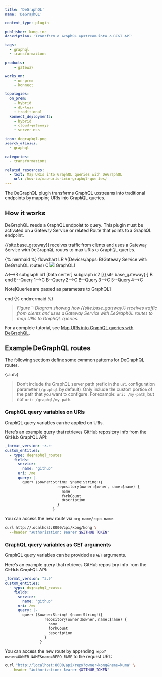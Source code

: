 ```yaml
---
title: 'DeGraphQL'
name: 'DeGraphQL'

content_type: plugin

publisher: kong-inc
description: 'Transform a GraphQL upstream into a REST API'

tags:
  - graphql
  - transformations

products:
    - gateway

works_on:
    - on-prem
    - konnect

topologies:
  on_prem:
    - hybrid
    - db-less
    - traditional
  konnect_deployments:
    - hybrid
    - cloud-gateways
    - serverless

icon: degraphql.png
search_aliases:
  - graphql

categories:
  - transformations

related_resources:
  - text: Map URIs into GraphQL queries with DeGraphQL
    url: /how-to/map-uris-into-graphql-queries/
---
```


The DeGraphQL plugin transforms GraphQL upstreams into traditional endpoints by mapping URIs into GraphQL queries.

## How it works

DeGraphQL needs a GraphQL endpoint to query. 
This plugin must be activated on a Gateway Service or related Route that points to a GraphQL endpoint.

{{site.base_gateway}} receives traffic from clients and uses a Gateway Service with DeGraphQL routes to map URIs to GraphQL queries.

<!-- vale off -->
{% mermaid %}
flowchart LR
A(Devices/apps)
B(Gateway Service with 
DeGraphQL routes)
C(<img src="/assets/icons/graphql.svg" style="max-height:20px"/> GraphQL)

A<-->B
subgraph id1 [Data center]
subgraph id2 [{{site.base_gateway}}]
B
end
B--Query 1-->C
B--Query 2-->C
B--Query 3-->C
B--Query 4-->C

Note[Queries are passed as 
parameters to GraphQL]



end
{% endmermaid %}
<!-- vale on -->
> _Figure 1: Diagram showing how {{site.base_gateway}} receives traffic from clients and uses a Gateway Service 
with DeGraphQL routes to map URIs to GraphQL queries._

For a complete tutorial, see [Map URIs into GraphQL queries with DeGraphQL](/how-to/map-uris-into-graphql-queries/).

## Example DeGraphQL routes

The following sections define some common patterns for DeGraphQL routes.

{:.info}
> Don’t include the GraphQL server path prefix in the `uri` configuration parameter (`/graphql` by default). 
Only include the custom portion of the path that you want to configure. For example: `uri: /my-path`, but not `uri: /graphql/my-path`.

### GraphQL query variables on URIs

GraphQL query variables can be applied on URIs.

Here's an example query that retrieves GitHub repository info from the GitHub GraphQL API:

```yaml
_format_version: "3.0"
custom_entities:
  - type: degraphql_routes
    fields:
      service:
        name: "github"
      uri: /me
      query: |-
        query ($owner:String! $name:String!){
                        repository(owner:$owner, name:$name) {
                          name
                          forkCount
                          description
                        }
                      }
```
You can access the new route via `org-name/repo-name`:

```sh
curl http://localhost:8000/api/kong/kong \
  --header "Authorization: Bearer $GITHUB_TOKEN"
```


### GraphQL query variables as GET arguments

GraphQL query variables can be provided as `GET` arguments.

Here's an example query that retrieves GitHub repository info from the GitHub GraphQL API:

```yaml
_format_version: "3.0"
custom_entities:
  - type: degraphql_routes
    fields:
      service:
        name: "github"
      uri: /me
      query: |-
        query ($owner:String! $name:String!){
                  repository(owner:$owner, name:$name) {
                    name
                    forkCount
                    description
                  }
                }
```

You can access the new route by appending `repo?owner=OWNER_NAME&name=REPO_NAME` to the request URL:

```sh
curl "http://localhost:8000/api/repo?owner=kong&name=kuma" \
  --header "Authorization: Bearer $GITHUB_TOKEN"
```

